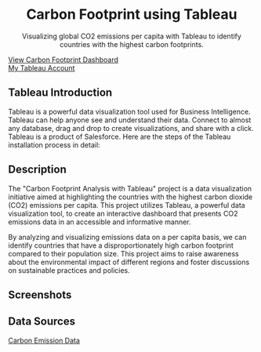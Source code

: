 <div align="center">
    <h1> Carbon Footprint using Tableau </h1>
    <p>
Visualizing global CO2 emissions per capita with Tableau to identify countries with the highest carbon footprints.
</p>
</div>

[View Carbon Footprint Dashboard](https://public.tableau.com/app/profile/eshaalakshmi.d.s/viz/carbonfootprint_16419147506440/Dashboard1) <br>
[My Tableau Account](https://public.tableau.com/app/profile/eshaalakshmi.d.s/vizzes)

## Tableau Introduction

Tableau is a powerful data visualization tool used for Business Intelligence. Tableau can help anyone see and understand their data. Connect to almost any database, drag and drop to create visualizations, and share with a click. Tableau is a product of Salesforce.
Here are the steps of the Tableau installation process in detail:

## Description
The "Carbon Footprint Analysis with Tableau" project is a data visualization initiative aimed at highlighting the countries with the highest carbon dioxide (CO2) emissions per capita. This project utilizes Tableau, a powerful data visualization tool, to create an interactive dashboard that presents CO2 emissions data in an accessible and informative manner.

By analyzing and visualizing emissions data on a per capita basis, we can identify countries that have a disproportionately high carbon footprint compared to their population size. This project aims to raise awareness about the environmental impact of different regions and foster discussions on sustainable practices and policies.

## Screenshots

## Data Sources
[Carbon Emission Data](https://en.wikipedia.org/wiki/List_of_countries_by_carbon_dioxide_emissions)



